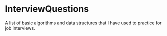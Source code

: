 # InterviewQuestions
A list of basic algorithms and data structures that I have used to practice for job interviews.
